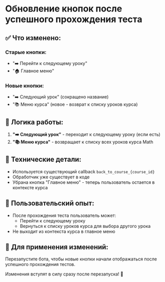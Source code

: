 # Обновление кнопок после успешного прохождения теста

## ✅ **Что изменено:**

### **Старые кнопки:**
- "➡️ Перейти к следующему уроку"
- "🏠 Главное меню"

### **Новые кнопки:**
- "➡️ Следующий урок" (сокращено название)
- "📚 Меню курса" (новое - возврат к списку уроков курса)

## 🎯 **Логика работы:**

1. **"➡️ Следующий урок"** - переходит к следующему уроку (если есть)
2. **"📚 Меню курса"** - возвращает к списку всех уроков курса Math

## 🔧 **Технические детали:**

- Используется существующий callback `back_to_course_{course_id}`
- Обработчик уже существует в коде
- Убрана кнопка "Главное меню" - теперь пользователь остается в контексте курса

## 📱 **Пользовательский опыт:**

- После прохождения теста пользователь может:
  - Перейти к следующему уроку
  - Вернуться к списку уроков курса для выбора другого урока
- Не выходит из контекста курса в главное меню

## 🚀 **Для применения изменений:**
Перезапустите бота, чтобы новые кнопки начали отображаться после успешного прохождения тестов.

Изменения вступят в силу сразу после перезапуска! 🎉
